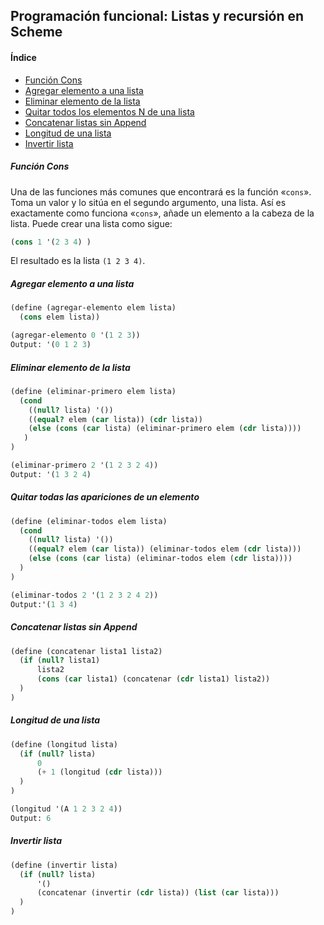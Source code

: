 ## Programación funcional: Listas y recursión en Scheme

#### Índice
- [Función Cons](#función-cons)
- [Agregar elemento a una lista](#agregar-elemento-a-una-lista)
- [Eliminar elemento de la lista](#eliminar-elemento-de-la-lista)
- [Quitar todos los elementos N de una lista](#quitar-todas-las-apariciones-de-un-elemento)
- [Concatenar listas sin Append](#concatenar-listas-sin-append)
- [Longitud de una lista](#longitud-de-una-lista)
- [Invertir lista](#invertir-lista)

##### Función Cons
Una de las funciones más comunes que encontrará es la función «`cons`». Toma un valor y lo sitúa en el segundo argumento, una lista.
Así es exactamente como funciona «`cons`», añade un elemento a la cabeza de la lista. Puede crear una lista como sigue:

```scheme
(cons 1 '(2 3 4) )
```
El resultado es la lista `(1 2 3 4)`.


##### Agregar elemento a una lista
```scheme
(define (agregar-elemento elem lista)
  (cons elem lista))
```
```scheme
(agregar-elemento 0 '(1 2 3))
Output: '(0 1 2 3)
```

##### Eliminar elemento de la lista
```scheme
(define (eliminar-primero elem lista)
  (cond
    ((null? lista) '())                   
    ((equal? elem (car lista)) (cdr lista)) 
    (else (cons (car lista) (eliminar-primero elem (cdr lista))))
   )
)
```
```scheme
(eliminar-primero 2 '(1 2 3 2 4))
Output: '(1 3 2 4)
```

##### Quitar todas las apariciones de un elemento
```scheme
(define (eliminar-todos elem lista)
  (cond
    ((null? lista) '())                   
    ((equal? elem (car lista)) (eliminar-todos elem (cdr lista))) 
    (else (cons (car lista) (eliminar-todos elem (cdr lista))))
  )
) 
```
```scheme
(eliminar-todos 2 '(1 2 3 2 4 2))
Output:'(1 3 4)
```


##### Concatenar listas sin Append
```scheme
(define (concatenar lista1 lista2)
  (if (null? lista1)
      lista2
      (cons (car lista1) (concatenar (cdr lista1) lista2))
  )
)
```
##### Longitud de una lista
```scheme
(define (longitud lista)
  (if (null? lista)
      0
      (+ 1 (longitud (cdr lista)))
  )
)
```
```scheme
(longitud '(A 1 2 3 2 4))
Output: 6
```
##### Invertir lista
```scheme
(define (invertir lista)
  (if (null? lista)
      '()
      (concatenar (invertir (cdr lista)) (list (car lista)))
  )
)
```